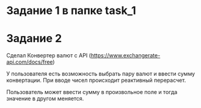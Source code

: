 # Задание 1 в папке task_1

# Задание 2

Сделал Конвертер валют с API (https://www.exchangerate-api.com/docs/free)

У пользователя есть возможность выбрать пару валют и ввести сумму конвертации. При вводе чисел происходит реактивный перерасчет.

Пользователь может ввести сумму в произвольное поле и тогда значение в другом меняется.

